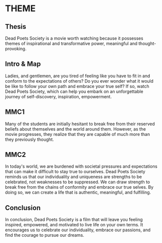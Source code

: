 # THEME

## Thesis

Dead Poets Society is a movie worth watching because it possesses themes of inspirational and transformative power, meaningful and thought-provoking.

## Intro & Map

Ladies, and gentlemen, are you tired of feeling like you have to fit in and conform to the expectations of others? Do you ever wonder what it would be like to follow your own path and embrace your true self? If so, watch Dead Poets Society, which can help you embark on an unforgettable journey of self-discovery, inspiration, empowerment.

## MMC1

Many of the students are initially hesitant to break free from their reserved     beliefs about themselves and the world around them. However, as the movie progresses, they realize that they are capable of much more than they previously thought. 

## MMC2

In today's world, we are burdened with societal pressures and expectations that can make it difficult to stay true to ourselves. Dead Poets Society reminds us that our individuality and uniqueness are strengths to be celebrated, not weaknesses to be suppressed. We can draw strength to break free from the chains of conformity and embrace our true selves. By doing so, we can create a life that is authentic, meaningful, and fulfilling.

## Conclusion

In conclusion, Dead Poets Society is a film that will leave you feeling inspired, empowered, and motivated to live life on your own terms. It encourages us to celebrate our individuality, embrace our passions, and find the courage to pursue our dreams.